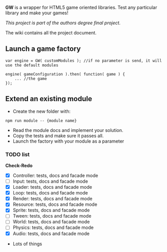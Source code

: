**GW** is a wrapper for HTML5 game oriented libraries. Test any particular library and make your games!

*This project is part of the authors degree final project.*

The wiki contains all the project document.

## Launch a game factory

 ```
 var engine = GW( customModules ); //if no parameter is send, it will use the default modules
 
 engine( gameConfiguration ).then( function( game ) {
     ... //the game
 });
 ```
 
## Extend an existing module
 
 - Create the new folder with:
 ```
 npm run module -- {module name}
 ```
 
 - Read the module docs and implement your solution.
 - Copy the tests and make sure it passes all.
 - Launch the factory with your module as a parameter

### TODO list

 **Check-Redo**
 
 - [x] Controller: tests, docs and facade mode
 - [ ] Input: tests, docs and facade mode
 - [x] Loader: tests, docs and facade mode
 - [x] Loop: tests, docs and facade mode
 - [x] Render: tests, docs and facade mode
 - [x] Resource: tests, docs and facade mode
 - [x] Sprite: tests, docs and facade mode
 - [ ] Tween: tests, docs and facade mode
 - [ ] World: tests, docs and facade mode
 - [ ] Physics: tests, docs and facade mode
 - [x] Audio: tests, docs and facade mode

 - Lots of things
